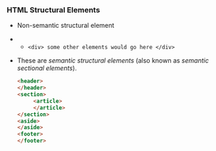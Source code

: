 ### HTML Structural Elements 

- Non-semantic structural element

- - `<div> some other elements would go here </div>`

- These are *semantic structural elements* (also known as *semantic sectional elements*).

  ```html
  <header>
  </header>
  <section>
       <article>
       </article>
  </section>
  <aside>
  </aside>
  <footer>
  </footer>
  ```

